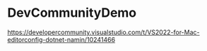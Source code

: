 # DevCommunityDemo

https://developercommunity.visualstudio.com/t/VS2022-for-Mac-editorconfig-dotnet-namin/10241466

